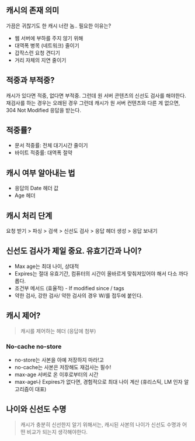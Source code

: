 ## 캐시의 존재 의미
가끔은 귀찮기도 한 캐시 너란 놈.. 필요한 이유는?
- 웹 서버에 부하를 주지 않기 위해
- 대역폭 병목 (네트워크) 줄이기
- 갑작스런 요청 견디기
- 거리 자체의 지연 줄이기

## 적중과 부적중?
캐시가 있다면 적중, 없다면 부적중.
그런데 원 서버 콘텐츠의 신선도 검사를 해야한다.
재검사를 하는 경우는 오래된 경우
그런데 캐시가 원 서버 컨텐츠와 다른 게 없으면, 304 Not Modified 응답을 받는다.

## 적중률?
- 문서 적중률: 전체 대기시간 줄이기
- 바이트 적중률: 대역폭 절약

## 캐시 여부 알아내는 법
- 응답의 Date 헤더 값
- Age 헤더

## 캐시 처리 단계 
요청 받기 > 파싱 > 검색 > 신선도 검사 > 응답 헤더 생성 > 응답 보내기

## 신선도 검사가 제일 중요. 유효기간과 나이?
- Max age는 최대 나이, 상대적
- Expires는 절대 유효기간, 컴퓨터의 시간이 올바르게 맞춰져있어야 해서 다소 까다롭다.
- 조건부 메서드 (효율적) - If modified since / tags
- 약한 검사, 강한 검사/ 약한 검사의 경우 W/를 접두에 붙인다.

## 캐시 제어?
> 캐시를 제어하는 헤더 (응답에 첨부)

### No-cache no-store
- no-store는 사본을 아예 저장하지 마라!고
- no-cache는 사본은 저장해도 재검사는 필수! 
- max-age 서버로 온 이후로부터의 시간
- max-age나 Expires가 없다면, 경험적으로 최대 나이 계산 (휴리스틱, LM 인자 알고리즘이 대표)

## 나이와 신선도 수명
> 캐시가 충분히 신선한지 알기 위해서는, 캐시된 사본의 나이가 신선도 수명과 어떤 비교가 되는지 생각해야한다.
> 
